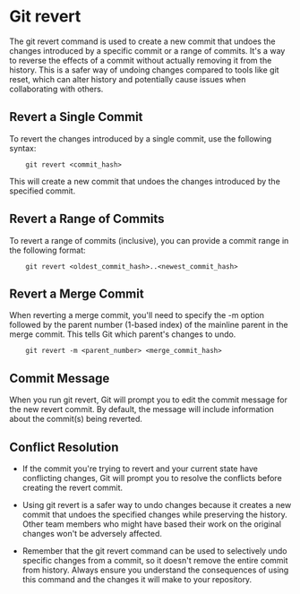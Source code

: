 # Git revert

The git revert command is used to create a new commit that undoes the changes introduced by a specific commit or a range of commits. It's a way to reverse the effects of a commit without actually removing it from the history. This is a safer way of undoing changes compared to tools like git reset, which can alter history and potentially cause issues when collaborating with others.

## Revert a Single Commit

To revert the changes introduced by a single commit, use the following syntax:

```git
    git revert <commit_hash>
```

This will create a new commit that undoes the changes introduced by the specified commit.

## Revert a Range of Commits

To revert a range of commits (inclusive), you can provide a commit range in the following format:

```git
    git revert <oldest_commit_hash>..<newest_commit_hash>
```

## Revert a Merge Commit

When reverting a merge commit, you'll need to specify the -m option followed by the parent number (1-based index) of the mainline parent in the merge commit. This tells Git which parent's changes to undo.

```git
    git revert -m <parent_number> <merge_commit_hash>
```

## Commit Message

When you run git revert, Git will prompt you to edit the commit message for the new revert commit. By default, the message will include information about the commit(s) being reverted.

## Conflict Resolution

* If the commit you're trying to revert and your current state have conflicting changes, Git will prompt you to resolve the conflicts before creating the revert commit.

* Using git revert is a safer way to undo changes because it creates a new commit that undoes the specified changes while preserving the history. Other team members who might have based their work on the original changes won't be adversely affected.

* Remember that the git revert command can be used to selectively undo specific changes from a commit, so it doesn't remove the entire commit from history. Always ensure you understand the consequences of using this command and the changes it will make to your repository.
